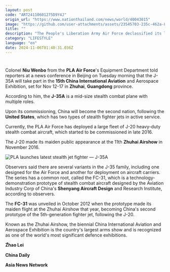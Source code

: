 ```yaml
---
layout: post
code: "ART24110601275D9Y4J"
origin_url: "https://www.nationthailand.com/news/world/40043015"
image: "https://github.com/user-attachments/assets/23545703-235c-462a-8906-34055415ca4a"
title: ""
description: "The People's Liberation Army Air Force declassified its latest hardware, the J-35A stealth fighter jet, on Tuesday, saying the model will make its public debut at an upcoming airshow."
category: "LIFESTYLE"
language: "en"
date: 2024-11-06T01:40:31.036Z
---
```


# 









Colonel **Niu Wenbo** from the **PLA Air Force**'s Equipment Department told reporters at a news conference in Beijing on Tuesday morning that the J-35A will take part in the **15th China International Aviation** and Aerospace Exhibition, set for Nov 12-17 in **Zhuhai**, **Guangdong** province.

According to him, the **J-35A** is a mid-size stealth combat plane with multiple roles.

Upon its commissioning, China will become the second nation, following the **United States**, which has two types of stealth fighter jets in active service.

Currently, the PLA Air Force has deployed a large fleet of J-20 heavy-duty stealth combat aircraft, which started to be commissioned in late 2016.

The J-20 made its maiden public appearance at the 11th **Zhuhai Airshow** in November 2016.

  ![PLA launches latest stealth jet fighter — J-35A](https://github.com/user-attachments/assets/4695f5e3-a0d1-4ba3-be28-bb4c32c8f100)

Observers said there are several variants in the J-35 family, including one designed for the Air Force and another for deployment on aircraft carriers. The series has a common root, called the FC-31, which is a technology-demonstration prototype of stealth combat aircraft designed by the Aviation Industry Corp of China's **Shenyang Aircraft Design** and Research Institute, according to observers.

The **FC-31** was unveiled in October 2012 when the prototype made its maiden flight at the Zhuhai Airshow that year, becoming China's second prototype of the 5th-generation fighter jet, following the J-20.

Known as the Zhuhai Airshow, the biennial China International Aviation and Aerospace Exhibition is the country's largest arms show and is recognized as one of the world's most significant defence exhibitions.

**Z้hao Lei**

**China Daily**

**Asia News Network**